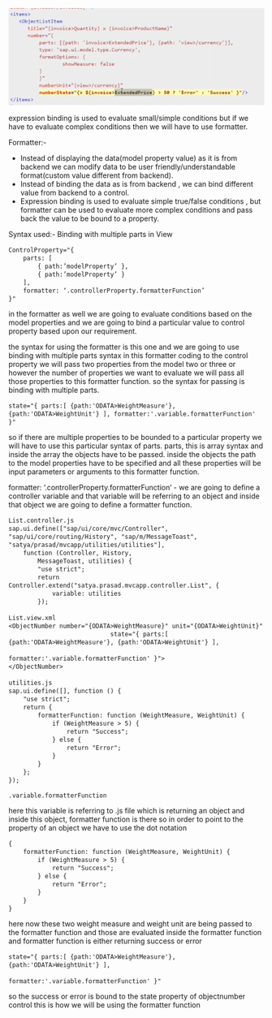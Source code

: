 ![alt text](image-44.png)

expression binding is used to evaluate small/simple conditions but if we have to evaluate complex conditions then we will have to use formatter.

Formatter:-

- Instead of displaying the data(model property value) as it is from backend we can modify data to be user friendly/understandable format(custom value different from backend).
- Instead of binding the data as is from backend , we can bind different value from backend to a control.
- Expression binding is used to evaluate simple true/false conditions , but formatter can be used to evaluate more complex conditions and pass back the value to be bound to a property.

Syntax used:-
Binding with multiple parts in View

```
ControlProperty="{
    parts: [
        { path:’modelProperty’ },
        { path:’modelProperty’ }
    ],
    formatter: ‘.controllerProperty.formatterFunction’
}"
```

in the formatter as well we are going to evaluate conditions based on the model properties and we are going to bind a particular value to control property based upon our requirement.

the syntax for using the formatter is this one and we are going to use binding with multiple parts syntax in this formatter coding to the control property we will pass two properties from the model two or three or however the number of properties we want to evaluate we will pass all those properties to this formatter function. so the syntax for passing is binding with multiple parts.

    state="{ parts:[ {path:'ODATA>WeightMeasure'}, {path:'ODATA>WeightUnit'} ], formatter:'.variable.formatterFunction' }"

so if there are multiple properties to be bounded to a particular property we will have to use this particular syntax of parts. parts, this is array syntax and inside the array the objects have to be passed. inside the objects the path to the model properties have to be specified and all these properties will be input parameters or arguments to this formatter function. 

formatter: ‘.controllerProperty.formatterFunction’ - we are going to define a controller variable and that variable will be referring to an object and inside that object we are going to define a formatter function. 

```
List.controller.js
sap.ui.define(["sap/ui/core/mvc/Controller", "sap/ui/core/routing/History", "sap/m/MessageToast", "satya/prasad/mvcapp/utilities/utilities"],
	function (Controller, History,
		MessageToast, utilities) {
		"use strict";
		return Controller.extend("satya.prasad.mvcapp.controller.List", {
			variable: utilities
		});

List.view.xml
<ObjectNumber number="{ODATA>WeightMeasure}" unit="{ODATA>WeightUnit}" 
							state="{ parts:[ {path:'ODATA>WeightMeasure'}, {path:'ODATA>WeightUnit'} ],
								     formatter:'.variable.formatterFunction' }">
</ObjectNumber>

utilities.js
sap.ui.define([], function () {
	"use strict";
	return {
		formatterFunction: function (WeightMeasure, WeightUnit) {
			if (WeightMeasure > 5) {
				return "Success";
			} else {
				return "Error";
			}
		}
	};
});
```

    .variable.formatterFunction

here this variable is referring to .js file which is returning an object and inside this object, formatter function is there so in order to point to the property of an object we have to use the dot notation 

```
{
    formatterFunction: function (WeightMeasure, WeightUnit) {
        if (WeightMeasure > 5) {
            return "Success";
        } else {
            return "Error";
        }
    }
}
```
here now these two weight measure and weight unit are being passed to the formatter function and those are evaluated inside the formatter function and formatter function is either returning success or error 

    state="{ parts:[ {path:'ODATA>WeightMeasure'}, {path:'ODATA>WeightUnit'} ],
								     formatter:'.variable.formatterFunction' }"

so the success or error is bound to the state property of objectnumber control this is how we will be using the formatter function